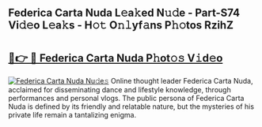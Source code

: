 ## Federica Carta Nuda L𝚎a𝚔ed N𝚞𝚍e - Part-S74 Vi𝚍𝚎o L𝚎a𝚔s - H𝚘𝚝 O𝚗𝚕yf𝚊ns P𝚑𝚘tos RzihZ

# <h2><a href="http://kf6pomw.oniu.top/?m=Federica+Carta+Nuda">🔗👉 🔴 Federica Carta Nuda P𝚑ot𝚘𝚜 V𝚒d𝚎o</a></h2>

[![Federica Carta Nuda Nu𝚍e𝚜](https://i.imgur.com/0qMVB7G.gif)](http://kf6pomw.oniu.top/?m=Federica+Carta+Nuda)
Online thought leader Federica Carta Nuda, acclaimed for disseminating dance and lifestyle knowledge, through performances and personal vlogs. The public persona of Federica Carta Nuda is defined by its friendly and relatable nature, but the mysteries of his private life remain a tantalizing enigma.  
